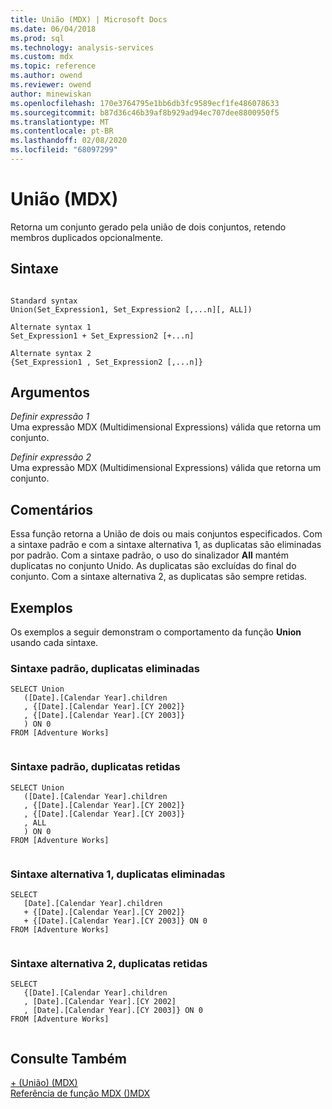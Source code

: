 ```yaml
---
title: União (MDX) | Microsoft Docs
ms.date: 06/04/2018
ms.prod: sql
ms.technology: analysis-services
ms.custom: mdx
ms.topic: reference
ms.author: owend
ms.reviewer: owend
author: minewiskan
ms.openlocfilehash: 170e3764795e1bb6db3fc9589ecf1fe486078633
ms.sourcegitcommit: b87d36c46b39af8b929ad94ec707dee8800950f5
ms.translationtype: MT
ms.contentlocale: pt-BR
ms.lasthandoff: 02/08/2020
ms.locfileid: "68097299"
---
```

# <a name="union--mdx"></a>União (MDX)


  Retorna um conjunto gerado pela união de dois conjuntos, retendo membros duplicados opcionalmente.  
  
## <a name="syntax"></a>Sintaxe  
  
```  
  
Standard syntax  
Union(Set_Expression1, Set_Expression2 [,...n][, ALL])  
  
Alternate syntax 1  
Set_Expression1 + Set_Expression2 [+...n]  
  
Alternate syntax 2  
{Set_Expression1 , Set_Expression2 [,...n]}  
```  
  
## <a name="arguments"></a>Argumentos  
 *Definir expressão 1*  
 Uma expressão MDX (Multidimensional Expressions) válida que retorna um conjunto.  
  
 *Definir expressão 2*  
 Uma expressão MDX (Multidimensional Expressions) válida que retorna um conjunto.  
  
## <a name="remarks"></a>Comentários  
 Essa função retorna a União de dois ou mais conjuntos especificados. Com a sintaxe padrão e com a sintaxe alternativa 1, as duplicatas são eliminadas por padrão. Com a sintaxe padrão, o uso do sinalizador **All** mantém duplicatas no conjunto Unido. As duplicatas são excluídas do final do conjunto. Com a sintaxe alternativa 2, as duplicatas são sempre retidas.  
  
## <a name="examples"></a>Exemplos  
 Os exemplos a seguir demonstram o comportamento da função **Union** usando cada sintaxe.  
  
### <a name="standard-syntax-duplicates-eliminated"></a>Sintaxe padrão, duplicatas eliminadas  
  
```  
SELECT Union   
   ([Date].[Calendar Year].children  
   , {[Date].[Calendar Year].[CY 2002]}  
   , {[Date].[Calendar Year].[CY 2003]}  
   ) ON 0  
FROM [Adventure Works]  
  
```  
  
### <a name="standard-syntax-duplicates-retained"></a>Sintaxe padrão, duplicatas retidas  
  
```  
SELECT Union   
   ([Date].[Calendar Year].children  
   , {[Date].[Calendar Year].[CY 2002]}  
   , {[Date].[Calendar Year].[CY 2003]}  
   , ALL  
   ) ON 0  
FROM [Adventure Works]  
  
```  
  
### <a name="alternate-syntax-1-duplicates-eliminated"></a>Sintaxe alternativa 1, duplicatas eliminadas  
  
```  
SELECT   
   [Date].[Calendar Year].children   
   + {[Date].[Calendar Year].[CY 2002]}   
   + {[Date].[Calendar Year].[CY 2003]} ON 0  
FROM [Adventure Works]  
  
```  
  
### <a name="alternate-syntax-2-duplicates-retained"></a>Sintaxe alternativa 2, duplicatas retidas  
  
```  
SELECT   
   {[Date].[Calendar Year].children  
   , [Date].[Calendar Year].[CY 2002]  
   , [Date].[Calendar Year].[CY 2003]} ON 0  
FROM [Adventure Works]  
  
```  
  
## <a name="see-also"></a>Consulte Também  
 [+ &#40;União&#41; &#40;MDX&#41;](../mdx/union-mdx-operator-reference.md)   
 [Referência de função MDX &#40;&#41;MDX](../mdx/mdx-function-reference-mdx.md)  
  
  
